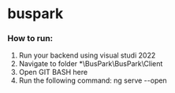 # buspark
### How to run:
1) Run your backend using visual studi 2022
2) Navigate to folder *\BusPark\BusPark\Client
3) Open GIT BASH here
4) Run the following command: ng serve --open
